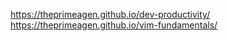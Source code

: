 <https://theprimeagen.github.io/dev-productivity/>
<https://theprimeagen.github.io/vim-fundamentals/>
